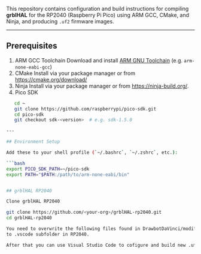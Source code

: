 This repository contains configuration and build instructions for compiling **grblHAL** for the RP2040 (Raspberry Pi Pico) using ARM GCC, CMake, and Ninja, and producing `.uf2` firmware images.


---
## Prerequisites 
1. ARM GCC Toolchain
   Download and install [ARM GNU Toolchain](https://developer.arm.com/downloads/-/arm-gnu-toolchain-downloads) (e.g. `arm-none-eabi-gcc`)
2. CMake
   Install via your package manager or from https://cmake.org/download/
3. Ninja
   Install via your package manager or from https://ninja-build.org/.  
4. Pico SDK
```bash
   cd ~
   git clone https://github.com/raspberrypi/pico-sdk.git
   cd pico-sdk
   git checkout sdk-<version>  # e.g. sdk-1.5.0

---

## Environment Setup

Add these to your shell profile (`~/.bashrc`, `~/.zshrc`, etc.):

```bash
export PICO_SDK_PATH=~/pico-sdk
export PATH="$PATH:/path/to/arm-none-eabi/bin"


## grblHAL RP2040

Clone grblHAL RP2040

git clone https://github.com/<your-org>/grblHAL-rp2040.git
cd grblHAL-rp2040

You need to overwrite the following files found in DrawbotDaVinci/modifiedRO2040files from the RP2040. Additionally you have to create settings.json file
to .vscode subfolder in RP2040.  

After that you can use Visual Studio Code to cofigure and build new .uf2 files using CMake. 
